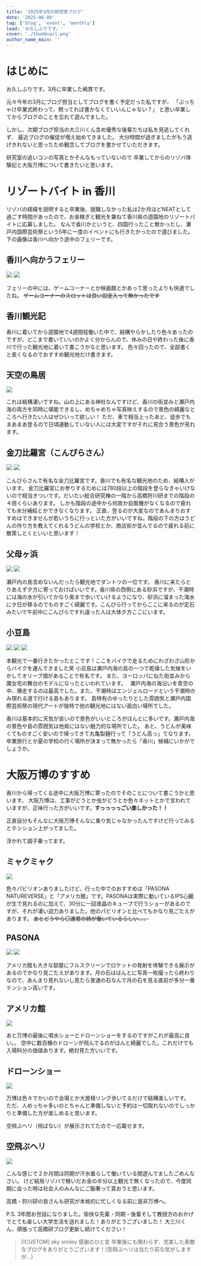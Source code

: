```yaml
---
title: '2025年3月の研究室ブログ'
date: '2025-06-09'
tag: ['blog', 'event', 'monthly']
lead: 'お久しぶりです。'
cover: './thumbnail.png'
author_name_main: ''
---
```


# はじめに

お久しぶりです。3月に卒業した嶋貫です。

元々今年の3月にブログ担当としてブログを書く予定だった私ですが、
「ぶっちゃけ卒業式終わって、黙ってれば書かなくていいんじゃない？」
と思い卒業してからブログのことを忘れて遊んでました。

しかし、次期ブログ担当の大三川くん含め優秀な後輩たちは私を見逃してくれず、
最近ブログの催促が増え始めてきました。
大分時間が過ぎましたがもう逃げきれないと思ったため観念してブログを書かせていただきます。

研究室の追いコンの写真とかそんなもっていないので
卒業してからのリゾバ体験記と大阪万博について書きたいと思います。

# リゾートバイト in 香川

リゾバの経緯を説明すると卒業後、就職しなかった私は2か月ほどNEATとして過ごす時間があったので、お金稼ぎと観光を兼ねて香川県の遊園地のリゾートバイトに応募しました。
なんで香川かというと、四国行ったこと無かったし、瀬戸内国際芸術祭という5年に一度のイベントにも行きたかったので選びました。
下の画像は香川へ向かう途中のフェリーです。

## 香川へ向かうフェリー

![](./1.jpg)
![](./2.jpg)

フェリーの中には、ゲームコーナーとか映画館とかあって思ったよりも快適でしたね。
~~ゲームコーナーのスロットは良い設定入って無かったです~~

## 香川観光記

香川に着いてから遊園地で4週間程働いた中で、結構やらかしたり色々あったのですが、どこまで書いていいのかよく分からんので、休みの日や終わった後に香川で行った観光地に着いて書こうかなと思います。
色々回ったので、全部書くと長くなるのでおすすめ観光地だけ書きます。

## 天空の鳥居

![](./3.jpg)

これは結構凄いですね。山の上にある神社なんですけど、香川の街並みと瀬戸内海の両方を同時に堪能できるし、めちゃめちゃ写真映えするので景色の綺麗なところへ行きたい人はぜひいって欲しい！
ただ、車で相当上ったあと、徒歩でもまあまあ登るので日頃運動していない人には大変ですがそれに見合う景色が見れます。

## 金刀比羅宮（こんぴらさん）

![](./4.jpg)
![](./5.jpg)

こんぴらさんで有名な金刀比羅宮です。香川でも有名な観光地のため、結構人がいます。
金刀比羅宮にお参りするためには780段以上の階段を登らなきゃいけないので相当きついです。だいたい総合研究棟の一階から高橋狩川研までの階段の４倍くらいあります。
しかも階段の途中から何故か自販機がなくなるので疲れても水分補給とかできなくなります。
正直、登るのが大変なのであんまりおすすめはできませんが若いうちに行っといた方がいいですね。階段の下の方はうどんの作り方を教えてくれるうどんの学校とか、商店街が並んでるので疲れる前に散策しとくといいと思います！

## 父母ヶ浜

![](./6.jpg)
![](./7.jpg)

瀬戸内の島含めないんだったら観光地でダントツの一位です。
香川に来たらとりあえず夕方に寄っておけばいいです。香川県の西側にある砂浜ですが、干潮時には海の水が引いてかなり奥まで歩いていけるようになり、砂浜に溜まった海水に夕日が移るのでものすごく綺麗です。こんぴら行ってからここに来るのが定石みたいで午前中にこんぴらですれ違った人は大体夕方ここにいます。

## 小豆島

![](./8.jpg)
![](./9.jpg)
![](./10.jpg)

本観光で一番行きたかったとこです！ここをバイクで走るためにわざわざ山形からバイクを運んできました笑
小豆島は瀬戸内海の島の一つで乾燥した気候をいかしてオリーブ畑があることで有名です。
また、ヨーロッパに似た街並みから魔女宅の舞台のモデルになったといわれています。　
瀬戸内海の海沿いを青空の中、爆走するのは最高でした。また、干潮時はエンジェルロードという干潮時のみ現れる道で行ける島もあります。
島特有のゆったりとした雰囲気と瀬戸内国際芸術祭の現代アートが独特で他の観光地にはない面白い場所でした。

香川は基本的に天気が良いので景色がいいところがほんとに多いです。瀬戸内海の景色や島の雰囲気は他県にはない魅力的な場所でした。
あと、うどんが美味くてものすごく安いので帰ってきて丸亀製麺行って「うどん高っ」てなります。
卒業旅行とか夏の学校の行く場所が決まって無かったら「香川」候補にいかがでしょうか。

# 大阪万博のすすめ

香川から帰ってくる途中に大阪万博に寄ったのでそのことについて書こうかと思います。
大阪万博は、工事がどうとか虫がどうとか色々ネットとかで言われていますが、正味行った方がいいです。**すっっっっごい楽しかった！！**

正直自分もそんなに大阪万博そんなに乗り気じゃなかったんですけど行ってみるとテンション上がってました。

浮かれて調子乗ってます。

## ミャクミャク

![](./11.jpg)

色々パビリオンありましたけど、行った中でのおすすめは「PASONA NATUREVERSE」と「アメリカ館」です。PASONAは実際に動いているIPS心臓が生で見れるのに加えて、30分に一回液晶のキューブで行うショーがあるのですが、それが凄い迫力ありました。他のパビリオンと比べてもかなり見ごたえがあります。
~~あとどうやら〇渡君の姉が働いているらしい、、、~~

## PASONA

![](./12.jpg)
![](./13.jpg)

アメリカ館も大きな部屋にフルスクリーンでロケットの発射を体験できる展示があるのでかなり見ごたえがあります。月の石はほんとに写真一枚撮ったら終わりなので、あんまり見れないし見たら普通の石なんで月の石を見る直前が多分一番テンション高いです。

## アメリカ館

![](./14.jpg)

あと万博の最後に噴水ショーとドローンショーをするのですがこれが最高に良い。。
空中に数百機のドローンが飛んでるのがほんと綺麗でした。これだけでも入場料分の価値あります。絶対見た方いいです。

## ドローンショー

![](./15.jpg)

万博は色々でかいので会場とか大屋根リング歩いてるだけで結構楽しいです。
ただ、人めっちゃ多いのとちゃんと準備しないと予約は一切取れないのでしっかりと準備した方が楽しめると思います。

空飛ぶヘリ（飛ばない）が展示されてたので一応載せます。

## 空飛ぶヘリ

![](./16.jpg)

こんな感じで２か月間は同期が汗水垂らして働いている間遊んでましたごめんなさい。
けど結局リゾバで稼いだお金の半分以上観光で無くなったので、今度同期に会った時は社会人のみんなにご飯奢って貰おうと思います。

高橋・狩川研の皆さんも研究が本格的に忙しくなる前に是非万博へ。

P.S. 3年間お世話になりました。愉快な先輩・同期・後輩そして教授方のおかげでとても楽しい大学生活を送れました！ありがとうございました！
大三川くん、頑張って高橋研ブログ更新し続けてください！

> [!CUSTOM] sky smiley 感謝のひと言
> 卒業後にも関わらず、充実した素敵なブログをありがとうございます！(空飛ぶヘリは当たり前な気がしますが...)
